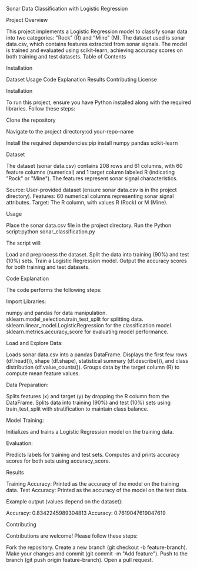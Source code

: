 Sonar Data Classification with Logistic Regression

Project Overview

This project implements a Logistic Regression model to classify sonar data into two categories: "Rock" (R) and "Mine" (M). The dataset used is sonar data.csv, which contains features extracted from sonar signals. The model is trained and evaluated using scikit-learn, achieving accuracy scores on both training and test datasets.
Table of Contents

Installation

Dataset
Usage
Code Explanation
Results
Contributing
License

Installation

To run this project, ensure you have Python installed along with the required libraries. Follow these steps:

Clone the repository


Navigate to the project directory:cd your-repo-name


Install the required dependencies:pip install numpy pandas scikit-learn



Dataset

The dataset (sonar data.csv) contains 208 rows and 61 columns, with 60 feature columns (numerical) and 1 target column labeled R (indicating "Rock" or "Mine"). The features represent sonar signal characteristics.

Source: User-provided dataset (ensure sonar data.csv is in the project directory).
Features: 60 numerical columns representing sonar signal attributes.
Target: The R column, with values R (Rock) or M (Mine).

Usage


Place the sonar data.csv file in the project directory.
Run the Python script:python sonar_classification.py


The script will:

Load and preprocess the dataset.
Split the data into training (90%) and test (10%) sets.
Train a Logistic Regression model.
Output the accuracy scores for both training and test datasets.



Code Explanation

The code performs the following steps:

Import Libraries:


numpy and pandas for data manipulation.
sklearn.model_selection.train_test_split for splitting data.
sklearn.linear_model.LogisticRegression for the classification model.
sklearn.metrics.accuracy_score for evaluating model performance.


Load and Explore Data:


Loads sonar data.csv into a pandas DataFrame.
Displays the first few rows (df.head()), shape (df.shape), statistical summary (df.describe()), and class distribution (df.value_counts()).
Groups data by the target column (R) to compute mean feature values.


Data Preparation:


Splits features (x) and target (y) by dropping the R column from the DataFrame.
Splits data into training (90%) and test (10%) sets using train_test_split with stratification to maintain class balance.


Model Training:


Initializes and trains a Logistic Regression model on the training data.


Evaluation:


Predicts labels for training and test sets.
Computes and prints accuracy scores for both sets using accuracy_score.



Results


Training Accuracy: Printed as the accuracy of the model on the training data.
Test Accuracy: Printed as the accuracy of the model on the test data.

Example output (values depend on the dataset):

Accuracy: 0.8342245989304813
Accuracy: 0.7619047619047619

Contributing

Contributions are welcome! Please follow these steps:

Fork the repository.
Create a new branch (git checkout -b feature-branch).
Make your changes and commit (git commit -m "Add feature").
Push to the branch (git push origin feature-branch).
Open a pull request.


